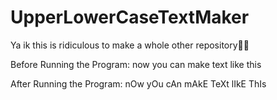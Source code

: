 # UpperLowerCaseTextMaker
Ya ik this is ridiculous to make a whole other repository🤷‍♂️

Before Running the Program:
now you can make text like this

After Running the Program:
nOw yOu cAn mAkE TeXt lIkE ThIs
